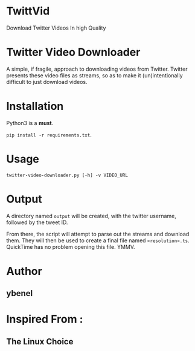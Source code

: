 # TwittVid
Download Twitter Videos In high Quality

Twitter Video Downloader
========================


A simple, if fragile, approach to downloading videos from Twitter. Twitter presents these video files as streams, so as to make it (un)intentionally difficult to just download videos.


Installation
============

Python3 is a **must**.

`pip install -r requirements.txt`.


Usage
=====

`twitter-video-downloader.py [-h] -v VIDEO_URL`


Output
======

A directory named `output` will be created, with the twitter username, followed by the tweet ID.

From there, the script will attempt to parse out the streams and download them. They will then be used to create a final file named `<resolution>.ts`. QuickTime has no problem opening this file. YMMV.

# Author

##  ybenel

# Inspired From :

## The Linux Choice
